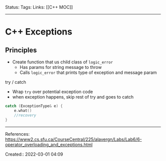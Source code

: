 Status: 
Tags: 
Links: [[C++ MOC]]
___

# C++ Exceptions
## Principles
- Create function that us child class of `logic_error`
	- Has params for string message to throw
	- Calls `logic_error` that prints type of exception and message param

try / catch
- Wrap `try` over potential exception code
- when exception happens, skip rest of try and goes to catch
```cpp
catch (ExceptionType& e) {
	e.what()
	//recovery
}
```
___
References: https://www2.cs.sfu.ca/CourseCentral/225/alavergn/Labs/Lab6/6-operator_overloading_and_exceptions.html


Created:: 2022-03-01 04:09
